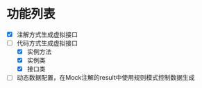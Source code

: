 # 功能列表

- [X] 注解方式生成虚拟接口
- [ ] 代码方式生成虚拟接口
  - [X] 实例方法
  - [X] 实例类
  - [X] 接口类
- [ ] 动态数据配置，在Mock注解的result中使用规则模式控制数据生成
